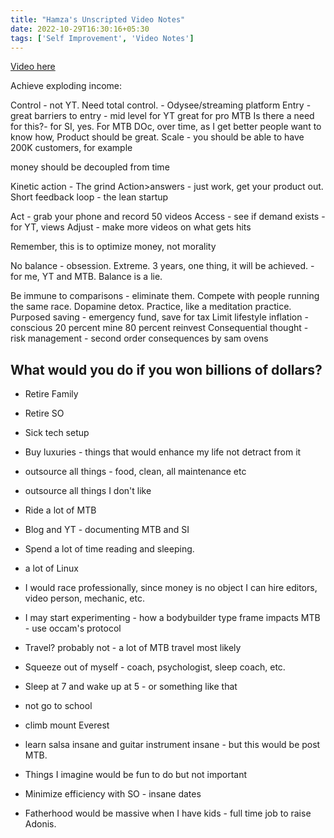 ```yaml
---
title: "Hamza's Unscripted Video Notes"
date: 2022-10-29T16:30:16+05:30
tags: ['Self Improvement', 'Video Notes']
---
```

[Video here](https://www.youtube.com/watch?v=bt_ZQpDFL2s&t=6s)

Achieve exploding income:

Control - not YT. Need total control. - Odysee/streaming platform
Entry - great barriers to entry - mid level for YT  great for pro MTB
Is there a need for this?- for SI, yes. For MTB DOc, over time, as I get better people want to know how,
Product should be great.
Scale - you should be able to have 200K customers, for example

money should be decoupled from time

Kinetic action - The grind
Action>answers - just work, get your product out. Short feedback loop - the lean startup

Act - grab your phone and record 50 videos
Access - see if demand exists - for YT, views
Adjust - make more videos on what gets hits

Remember, this is to optimize money, not morality

No balance - obsession. Extreme. 3 years, one thing, it will be achieved. - for me, YT and MTB.
Balance is a lie.

Be immune to comparisons - eliminate them. Compete with people running the same race. Dopamine detox. Practice, like a meditation practice.
Purposed saving - emergency fund, save for tax
Limit lifestyle inflation - conscious
20 percent mine
80 percent reinvest
Consequential thought - risk management - second order consequences by sam ovens

## What would you do if you won billions of dollars?

 - Retire Family
 - Retire SO
 - Sick tech setup
 - Buy luxuries - things that would enhance my life not detract from it
 - outsource all things - food, clean, all maintenance etc
 - outsource all things I don't like
 - Ride a lot of MTB
 - Blog and YT - documenting MTB and SI
 - Spend a lot of time reading and sleeping.
 - a lot of Linux
 - I would race professionally, since money is no object I can hire editors, video person, mechanic, etc.
 - I may start experimenting - how a bodybuilder type frame impacts MTB - use occam's protocol
 - Travel? probably not - a lot of MTB travel most likely
 - Squeeze out of myself - coach, psychologist, sleep coach, etc.
 - Sleep at 7 and wake up at 5 - or something like that
 - not go to school

 - climb mount Everest
 - learn salsa insane and guitar instrument insane - but this would be post MTB.
 - Things I imagine would be fun to do but not important
 - Minimize efficiency with SO - insane dates
 - Fatherhood would be massive when I have kids - full time job to raise Adonis.
